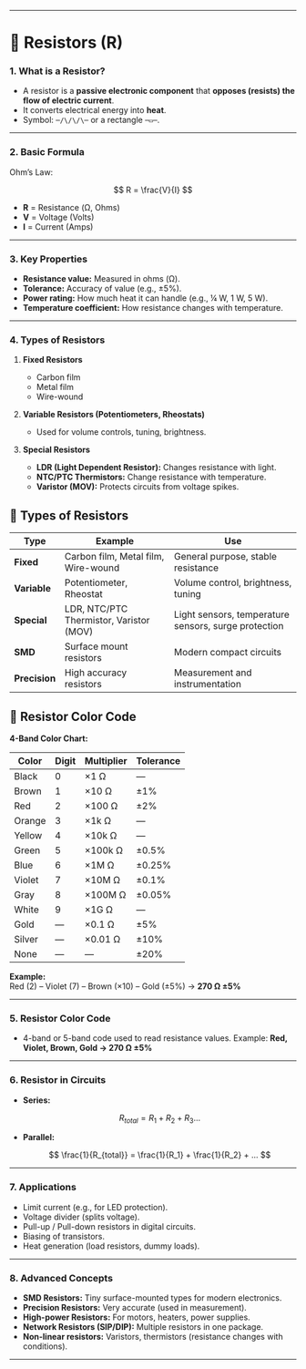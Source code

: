 
---

# 🔌 Resistors (R)

### 1. **What is a Resistor?**

* A resistor is a **passive electronic component** that **opposes (resists) the flow of electric current**.
* It converts electrical energy into **heat**.
* Symbol: `─/\/\/\─` or a rectangle `─▭─`.

---

### 2. **Basic Formula**

Ohm’s Law:

$$
R = \frac{V}{I}
$$

* **R** = Resistance (Ω, Ohms)
* **V** = Voltage (Volts)
* **I** = Current (Amps)

---

### 3. **Key Properties**

* **Resistance value:** Measured in ohms (Ω).
* **Tolerance:** Accuracy of value (e.g., ±5%).
* **Power rating:** How much heat it can handle (e.g., ¼ W, 1 W, 5 W).
* **Temperature coefficient:** How resistance changes with temperature.

---

### 4. **Types of Resistors**

1. **Fixed Resistors**

   * Carbon film
   * Metal film
   * Wire-wound
2. **Variable Resistors (Potentiometers, Rheostats)**

   * Used for volume controls, tuning, brightness.
3. **Special Resistors**

   * **LDR (Light Dependent Resistor):** Changes resistance with light.
   * **NTC/PTC Thermistors:** Change resistance with temperature.
   * **Varistor (MOV):** Protects circuits from voltage spikes.


## 🧩 Types of Resistors

| Type | Example | Use |
|------|---------|-----|
| **Fixed** | Carbon film, Metal film, Wire-wound | General purpose, stable resistance |
| **Variable** | Potentiometer, Rheostat | Volume control, brightness, tuning |
| **Special** | LDR, NTC/PTC Thermistor, Varistor (MOV) | Light sensors, temperature sensors, surge protection |
| **SMD** | Surface mount resistors | Modern compact circuits |
| **Precision** | High accuracy resistors | Measurement and instrumentation |



## 🎨 Resistor Color Code

**4-Band Color Chart:**

| Color | Digit | Multiplier | Tolerance |
|-------|-------|------------|-----------|
| Black | 0 | ×1 Ω | — |
| Brown | 1 | ×10 Ω | ±1% |
| Red   | 2 | ×100 Ω | ±2% |
| Orange| 3 | ×1k Ω | — |
| Yellow| 4 | ×10k Ω | — |
| Green | 5 | ×100k Ω | ±0.5% |
| Blue  | 6 | ×1M Ω | ±0.25% |
| Violet| 7 | ×10M Ω | ±0.1% |
| Gray  | 8 | ×100M Ω | ±0.05% |
| White | 9 | ×1G Ω | — |
| Gold  | — | ×0.1 Ω | ±5% |
| Silver| — | ×0.01 Ω | ±10% |
| None  | — | — | ±20% |

**Example:**  
Red (2) – Violet (7) – Brown (×10) – Gold (±5%) → **270 Ω ±5%**


---

### 5. **Resistor Color Code**

* 4-band or 5-band code used to read resistance values.
  Example: **Red, Violet, Brown, Gold → 270 Ω ±5%**

---

### 6. **Resistor in Circuits**

* **Series:**

  $$
  R_{total} = R_1 + R_2 + R_3 ...
  $$
* **Parallel:**

  $$
  \frac{1}{R_{total}} = \frac{1}{R_1} + \frac{1}{R_2} + ...
  $$

---

### 7. **Applications**

* Limit current (e.g., for LED protection).
* Voltage divider (splits voltage).
* Pull-up / Pull-down resistors in digital circuits.
* Biasing of transistors.
* Heat generation (load resistors, dummy loads).

---

### 8. **Advanced Concepts**

* **SMD Resistors:** Tiny surface-mounted types for modern electronics.
* **Precision Resistors:** Very accurate (used in measurement).
* **High-power Resistors:** For motors, heaters, power supplies.
* **Network Resistors (SIP/DIP):** Multiple resistors in one package.
* **Non-linear resistors:** Varistors, thermistors (resistance changes with conditions).

---

